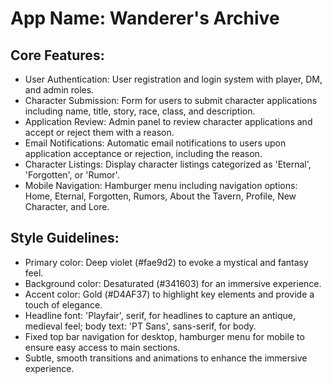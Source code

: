 # **App Name**: Wanderer's Archive

## Core Features:

- User Authentication: User registration and login system with player, DM, and admin roles.
- Character Submission: Form for users to submit character applications including name, title, story, race, class, and description.
- Application Review: Admin panel to review character applications and accept or reject them with a reason.
- Email Notifications: Automatic email notifications to users upon application acceptance or rejection, including the reason.
- Character Listings: Display character listings categorized as 'Eternal', 'Forgotten', or 'Rumor'.
- Mobile Navigation: Hamburger menu including navigation options: Home, Eternal, Forgotten, Rumors, About the Tavern, Profile, New Character, and Lore.

## Style Guidelines:

- Primary color: Deep violet (#fae9d2) to evoke a mystical and fantasy feel.
- Background color: Desaturated (#341603) for an immersive experience.
- Accent color: Gold (#D4AF37) to highlight key elements and provide a touch of elegance.
- Headline font: 'Playfair', serif, for headlines to capture an antique, medieval feel; body text: 'PT Sans', sans-serif, for body.
- Fixed top bar navigation for desktop, hamburger menu for mobile to ensure easy access to main sections.
- Subtle, smooth transitions and animations to enhance the immersive experience.